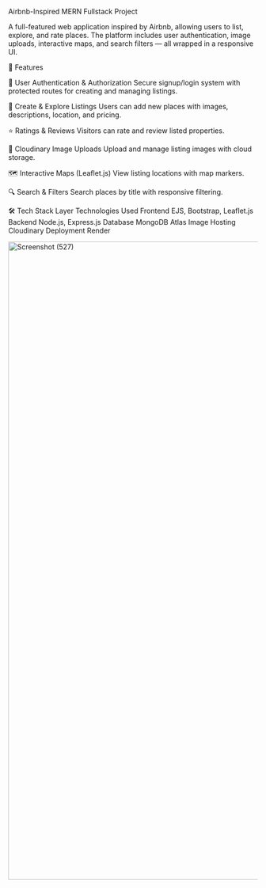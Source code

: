 Airbnb-Inspired MERN Fullstack Project

A full-featured web application inspired by Airbnb, allowing users to list, explore, and rate places. The platform includes user authentication, image uploads, interactive maps, and search filters — all wrapped in a responsive UI.

🚀 Features

🧾 User Authentication & Authorization
Secure signup/login system with protected routes for creating and managing listings.

🏡 Create & Explore Listings
Users can add new places with images, descriptions, location, and pricing.

⭐ Ratings & Reviews
Visitors can rate and review listed properties.

📸 Cloudinary Image Uploads
Upload and manage listing images with cloud storage.

🗺 Interactive Maps (Leaflet.js)
View listing locations with map markers.

🔍 Search & Filters
Search places by title with responsive filtering.

🛠️ Tech Stack
Layer	Technologies Used
Frontend	EJS, Bootstrap, Leaflet.js
Backend	Node.js, Express.js
Database	MongoDB Atlas
Image Hosting	Cloudinary
Deployment	Render


<img width="2560" height="1290" alt="Screenshot (527)" src="https://github.com/user-attachments/assets/4f58e889-2a09-47c6-a626-93258463c830" />



